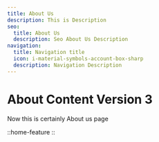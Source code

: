 ```yaml
---
title: About Us
description: This is Description
seo:
  title: About Us
  description: Seo About Us Description
navigation:
  title: Navigation title
  icon: i-material-symbols-account-box-sharp
  description: Navigation Description
---
```


# About Content Version 3

Now this is certainly About us page

::home-feature
::
